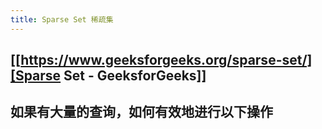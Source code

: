 ```yaml
---
title: Sparse Set 稀疏集
---
```


## [[https://www.geeksforgeeks.org/sparse-set/][Sparse Set - GeeksforGeeks]]
## 如果有大量的查询，如何有效地进行以下操作
###
